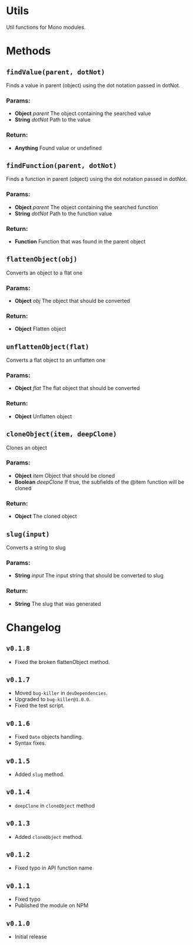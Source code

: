 # Utils
Util functions for Mono modules.

# Methods

## `findValue(parent, dotNot)`
Finds a value in parent (object) using the dot notation passed in dotNot.

### Params:
* **Object** *parent* The object containing the searched value
* **String** *dotNot* Path to the value

### Return:
* **Anything** Found value or undefined

## `findFunction(parent, dotNot)`
Finds a function in parent (object) using the dot notation passed in dotNot.

### Params:
* **Object** *parent* The object containing the searched function
* **String** *dotNot* Path to the function value

### Return:
* **Function** Function that was found in the parent object

## `flattenObject(obj)`
Converts an object to a flat one

### Params:
* **Object** *obj* The object that should be converted

### Return:
* **Object** Flatten object

## `unflattenObject(flat)`
Converts a flat object to an unflatten one

### Params:
* **Object** *flat* The flat object that should be converted

### Return:
* **Object** Unflatten object

## `cloneObject(item, deepClone)`
Clones an object

### Params:
* **Object** *item* Object that should be cloned
* **Boolean** *deepClone* If true, the subfields of the @item function will be cloned

### Return:
* **Object** The cloned object

## `slug(input)`
Converts a string to slug

### Params:
* **String** *input* The input string that should be converted to slug

### Return:
* **String** The slug that was generated

# Changelog
## `v0.1.8`
 - Fixed the broken flattenObject method.

## `v0.1.7`
 - Moved `bug-killer` in `devDependencies`.
 - Upgraded to `bug-killer@1.0.0`.
 - Fixed the test script.

## `v0.1.6`
 - Fixed `Date` objects handling.
 - Syntax fixes.

## `v0.1.5`
 - Added `slug` method.

## `v0.1.4`
 - `deepClone` in `cloneObject` method

## `v0.1.3`
 - Added `cloneObject` method.

## `v0.1.2`
 - Fixed typo in API function name

## `v0.1.1`
 - Fixed typo
 - Published the module on NPM

## `v0.1.0`
 - Initial release
